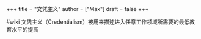 +++
title = "文凭主义"
author = ["Max"]
draft = false
+++

\#wiki
文凭主义（Credentialism）被用来描述进入任意工作领域所需要的最低教育水平的提高
